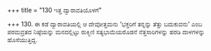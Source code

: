 +++
title = "130 ಇತ್ತ ದ್ವಾರಾವತಿಯೊಳಗೆ"

+++
130. ಈ ಕಡೆ ದ್ವಾರಾವತಿಯಲ್ಲಿ ಆ ದೇವೋತ್ತಮನು 'ಭಕ್ತರಿಗೆ ತನ್ನನ್ನು ತೆತ್ತು ಬದುಕುವನು' ಎಂಬ ಪರಮವ್ರತದ ನಿಷ್ಠೆಯನ್ನು ಮನದಲ್ಲಿಟ್ಟು ರುಕ್ಮಿಣಿ ಸತ್ಯಭಾಮೆಯರೊಡನೆ ನೆತ್ತಸಾರಿಗಳನ್ನು ಹರಡಿ ದಾಳಗಳನ್ನು ಹೊಸೆಯುತ್ತಿದ್ದ.